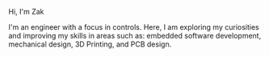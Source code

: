 Hi, I'm Zak

I'm an engineer with a focus in controls. Here, I am exploring my curiosities and improving my skills in areas such as: embedded software development, mechanical design, 3D Printing, and PCB design.
